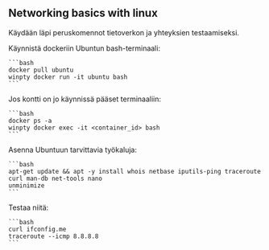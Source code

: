 ## Networking basics with linux

Käydään läpi peruskomennot tietoverkon ja yhteyksien testaamiseksi.

Käynnistä dockeriin Ubuntun bash-terminaali:

    ```bash
    docker pull ubuntu
    winpty docker run -it ubuntu bash
    ```

Jos kontti on jo käynnissä pääset terminaaliin:

    ```bash
    docker ps -a
    winpty docker exec -it <container_id> bash
    ```

Asenna Ubuntuun tarvittavia työkaluja:

    ```bash
    apt-get update && apt -y install whois netbase iputils-ping traceroute curl man-db net-tools nano
    unminimize
    ```

Testaa niitä:

    ```bash 
    curl ifconfig.me
    traceroute --icmp 8.8.8.8
    ```






